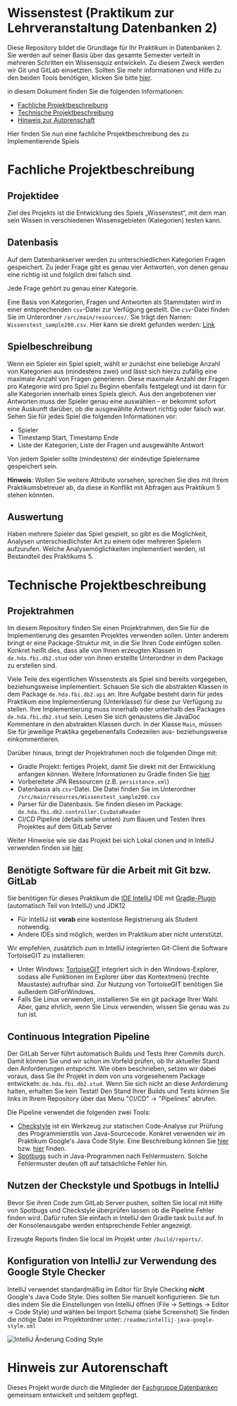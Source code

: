 # Wissenstest (Praktikum zur Lehrveranstaltung Datenbanken 2)

Diese Repository bildet die Grundlage für Ihr Praktikum in Datenbanken 2. Sie werden auf seiner Basis über das gesamte Semester verteilt in mehreren Schritten ein Wissensquiz entwickeln.
Zu diesem Zweck werden wir Git und GitLab einsetzten. Sollten Sie mehr informationen und Hilfe zu den beiden Tools benötigen, klicken Sie bitte [hier](readme/gitandgitlab.md).

in diesem Dokument finden Sie die folgenden Informationen:

- [Fachliche Projektbeschreibung](#fachliche-projectbeschreibung)
- [Technische Projektbeschreibung](#technische-projektbeschreibung)
- [Hinweis zur Autorenschaft](#hinweis-zur-autorenschaft)

Hier finden Sie nun eine fachliche Projektbeschreibung des zu Implementierende Spiels

# Fachliche Projektbeschreibung

## Projektidee

Ziel des Projekts ist die Entwicklung des Spiels „Wissenstest“, mit dem man sein Wissen in verschiedenen Wissensgebieten (Kategorien) testen kann.

## Datenbasis

Auf dem Datenbankserver werden zu unterschiedlichen Kategorien Fragen gespeichert.
Zu jeder Frage gibt es genau vier Antworten, von denen genau eine richtig ist und folglich drei falsch sind.

Jede Frage gehört zu genau einer Kategorie.

Eine Basis von Kategorien, Fragen und Antworten als Stammdaten wird in einer entsprechenden `csv`-Datei zur Verfügung gestellt. Die `csv`-Datei finden Sie im Unterordner `/src/main/resources/`. Sie trägt den Namen: `Wissenstest_sample200.csv`. Hier kann sie direkt gefunden werden: [Link](/src/main/resources/Wissenstest_sample200.csv)

## Spielbeschreibung

Wenn ein Spieler ein Spiel spielt, wählt er zunächst eine beliebige Anzahl von Kategorien aus (mindestens zwei) und lässt sich hierzu zufällig eine maximale Anzahl von Fragen generieren. Diese maximale Anzahl der Fragen pro Kategorie wird pro Spiel zu Beginn ebenfalls festgelegt und ist dann für alle Kategorien innerhalb eines Spiels gleich.
Aus den angebotenen vier Antworten muss der Spieler genau eine auswählen – er bekommt sofort eine Auskunft darüber, ob die ausgewählte Antwort richtig oder falsch war.
Sehen Sie für jedes Spiel die folgenden Informationen vor:

- Spieler
- Timestamp Start, Timestamp Ende
- Liste der Kategorien, Liste der Fragen und ausgewählte Antwort

Von jedem Spieler sollte (mindestens) der eindeutige Spielername gespeichert sein.

**Hinweis**: Wollen Sie weitere Attribute vorsehen, sprechen Sie dies mit Ihrem Praktikumsbetreuer ab, da diese in Konflikt mit Abfragen aus Praktikum 5 stehen könnten.

## Auswertung

Haben mehrere Spieler das Spiel gespielt, so gibt es die Möglichkeit, Analysen unterschiedlichster Art zu einem oder mehreren Spielern aufzurufen. Welche Analysemöglichkeiten implementiert werden, ist Bestandteil des Praktikums 5.

# Technische Projektbeschreibung

## Projektrahmen

Im diesem Repository finden Sie einen Projektrahmen, den Sie für die Implementierung des gesamten Projektes verwenden sollen. Unter anderem bringt er eine Package-Struktur mit, in die Sie Ihren Code einfügen sollen. Konkret heißt dies, dass alle von Ihnen erzeugten Klassen in `de.hda.fbi.db2.stud` oder von ihnen erstellte Unterordner in dem Package zu erstellen sind.

Viele Teile des eigentlichen Wissenstests als Spiel sind bereits vorgegeben, beziehungsweise implementiert. Schauen Sie sich die abstrakten Klassen in dem Package `de.hda.fbi.db2.api` an. Ihre Aufgabe besteht darin für jedes Praktikum eine Implementierung (Unterklasse) für diese zur Verfügung zu stellen. Ihre Implementierung muss innerhalb oder unterhalb des Packages `de.hda.fbi.db2.stud` sein. Lesen Sie sich genaustens die JavaDoc Kommentare in den abstrakten Klassen durch.
In der Klasse `Main`, müssen Sie für jeweilige Praktika gegebenenfalls Codezeilen aus- beziehungsweise einkommentieren.

Darüber hinaus, bringt der Projektrahmen noch die folgenden Dinge mit:

- Gradle Projekt: fertiges Projekt, damit Sie direkt mit der Entwicklung anfangen können. Weitere Informationen zu Gradle finden Sie [hier](https://gradle.org/)
- Vorbereitete JPA Ressourcen (z.B. `persistance.xml`)
- Datenbasis als `csv`-Datei. Die Datei finden Sie im Unterordner `/src/main/resources/Wissenstest_sample200.csv`
- Parser für die Datenbasis. Sie finden diesen im Package: `de.hda.fbi.db2.controller.CsvDataReader`
- CI/CD Pipeline (details siehe unten) zum Bauen und Testen Ihres Projektes auf dem GitLab Server

Weiter Hinweise wie sie das Projekt bei sich Lokal clonen und in IntelliJ verwenden finden sie [hier](readme/gitandgitlab.md)

## Benötigte Software für die Arbeit mit Git bzw. GitLab

Sie benötigen für dieses Praktikum die [IDE IntelliJ](https://www.jetbrains.com/idea/) IDE mit [Gradle-Plugin](https://docs.gradle.org/current/userguide/idea_plugin.html) (automatisch Teil von IntelliJ) und JDK12

- Für IntelliJ ist **vorab** eine kostenlose Registrierung als Student notwendig.
- Andere IDEs sind möglich, werden im Praktikum aber nicht unterstützt.

Wir empfehlen, zusätzlich zum in IntelliJ integrierten Git-Client die Software TortoiseGIT zu installieren:

- Unter Windows: [TortoiseGIT](https://tortoisegit.org/) integriert sich in den Windows-Explorer, sodass alle Funktionen im Explorer über das Kontextmenü (rechte Maustaste) aufrufbar sind. Zur Nutzung von TortoiseGIT benötigen Sie außerdem GitForWindows.
- Falls Sie Linux verwenden, installieren Sie ein git package Ihrer Wahl. Aber, ganz ehrlich, wenn Sie Linux verwenden, wissen Sie genau was zu tun ist.

## Continuous Integration Pipeline

Der GitLab Server führt automatisch Builds und Tests Ihrer Commits durch. Damit können Sie und wir schon im Vorfeld prüfen, ob Ihr aktueller Stand den Anforderungen entspricht.
Wie oben beschrieben, setzen wir dabei voraus, dass Sie Ihr Projekt in dem von uns vorgesehenem Package entwickeln: `de.hda.fbi.db2.stud`. Wenn Sie sich nicht an diese Anforderung halten, erhalten Sie kein Testat! Den Stand Ihrer Builds und Tests können Sie links in Ihrem Repository über das Menu "CI/CD" &rarr; "Pipelines" abrufen.

Die Pipeline verwendet die folgenden zwei Tools:

- [Checkstyle](http://checkstyle.sourceforge.net/) ist ein Werkzeug zur statischen Code-Analyse zur Prüfung des Programmierstils von Java-Sourcecode. Konkret verwenden wir im Praktikum Google's Java Code Style. Eine Beschreibung können Sie [hier](https://google.github.io/styleguide/javaguide.html) bzw. [hier](http://checkstyle.sourceforge.net/google_style.html) finden.
- [Spotbugs](https://spotbugs.github.io/) such in Java-Programmen nach Fehlermustern. Solche Fehlermuster deuten oft auf tatsächliche Fehler hin.

## Nutzen der Checkstyle und Spotbugs in IntelliJ

Bevor Sie ihren Code zum GitLab Server pushen, sollten Sie local mit Hilfe von Spotbugs und Checkstyle überprüfen lassen ob die Pipeline Fehler finden wird. Dafür rufen Sie einfach in IntelliJ den Gradle task `build` auf. In der Konsolenausgabe werden entsprechende Fehler angezeigt.

Erzeugte Reports finden Sie local im Projekt unter `/build/reports/`.

## Konfiguration von IntelliJ zur Verwendung des Google Style Checker

IntelliJ verwendet standardmäßig im Editor für Style Checking **nicht** Google's Java Code Style. Dies sollten Sie manuell konfigurieren. Sie tun dies indem Sie die Einstellungen von IntelliJ öffnen (File &rarr; Settings &rarr; Editor &rarr; Code Style) und wählen bei Import Schema (siehe Screenshot)
Sie finden die nötige Datei im Projektordner unter: `/readme/intellij-java-google-style.xml`

![IntelliJ Änderung Coding Style](readme/intellij-googlestyleplugin.png)

# Hinweis zur Autorenschaft

Dieses Projekt wurde durch die Mitglieder der [Fachgruppe Datenbanken](https://fbi.h-da.de/fachbereich/fachgruppen/datenbanken/) gemeinsam entwickelt und seitdem gepflegt.
